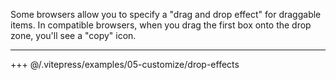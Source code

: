 Some browsers allow you to specify a "drag and drop effect" for draggable items. In compatible browsers, when you drag the first box onto the drop zone, you'll see a "copy" icon.

---

+++ @/.vitepress/examples/05-customize/drop-effects
